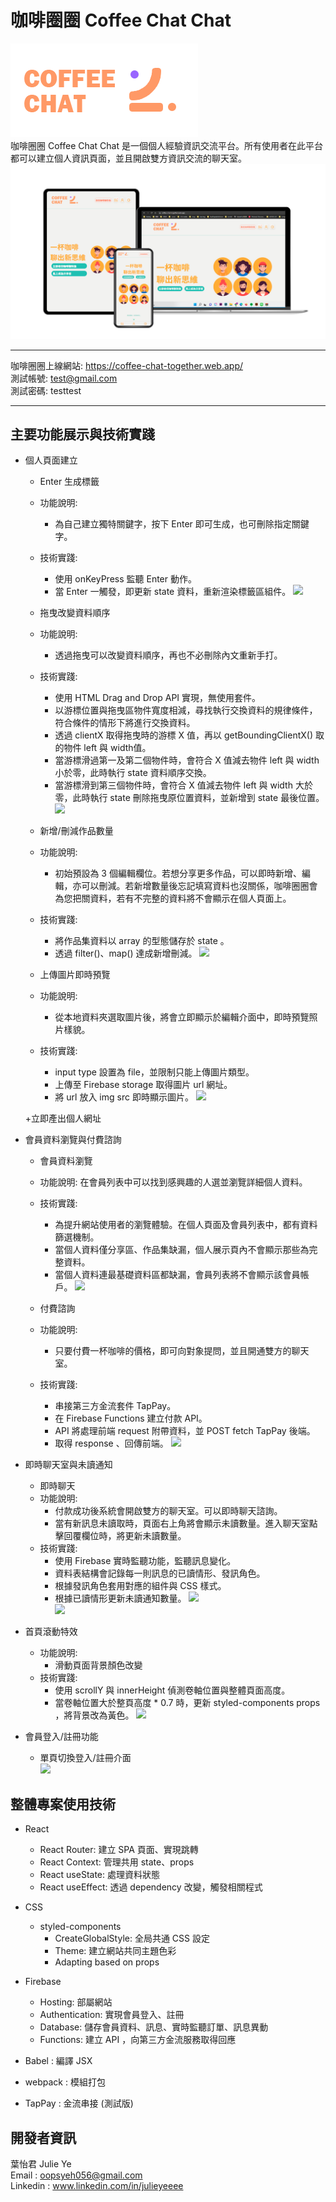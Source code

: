 # 咖啡圈圈 Coffee Chat Chat
![](https://raw.githubusercontent.com/JulieYeeee/coffee-chat-chat/main/static/picture/logo2.png)  
咖啡圈圈 Coffee Chat Chat 是一個個人經驗資訊交流平台。所有使用者在此平台都可以建立個人資訊頁面，並且開啟雙方資訊交流的聊天室。  
![](https://github.com/JulieYeeee/git-work/blob/main/coffee-rwd.png)  

****  
咖啡圈圈上線網站: https://coffee-chat-together.web.app/  
測試帳號: test@gmail.com  
測試密碼: testtest  
****  

## 主要功能展示與技術實踐  
+ 個人頁面建立  
  + Enter 生成標籤  
  + 功能說明: 
    + 為自己建立獨特關鍵字，按下 Enter 即可生成，也可刪除指定關鍵字。 
  + 技術實踐: 
    + 使用 onKeyPress 監聽 Enter 動作。
    + 當 Enter 一觸發，即更新 state 資料，重新渲染標籤區組件。
  ![](https://github.com/JulieYeeee/git-work/blob/main/keyword.gif) 
  
  + 拖曳改變資料順序  
  + 功能說明:  
    + 透過拖曳可以改變資料順序，再也不必刪除內文重新手打。  
  + 技術實踐: 
    + 使用 HTML Drag and Drop API 實現，無使用套件。
    + 以游標位置與拖曳區物件寬度相減，尋找執行交換資料的規律條件，符合條件的情形下將進行交換資料。
    + 透過 clientX 取得拖曳時的游標 X 值，再以 getBoundingClientX() 取的物件 left 與 width值。
    + 當游標滑過第一及第二個物件時，會符合 X 值減去物件 left 與 width 小於零，此時執行 state 資料順序交換。
    + 當游標滑到第三個物件時，會符合 X 值減去物件 left 與 width 大於零，此時執行 state 刪除拖曳原位置資料，並新增到 state 最後位置。 
  ![](https://github.com/JulieYeeee/git-work/blob/main/drag.gif) 
  
  + 新增/刪減作品數量  
  + 功能說明: 
    + 初始預設為 3 個編輯欄位。若想分享更多作品，可以即時新增、編輯，亦可以刪減。若新增數量後忘記填寫資料也沒關係，咖啡圈圈會為您把關資料，若有不完整的資料將不會顯示在個人頁面上。  
  + 技術實踐:
    + 將作品集資料以 array 的型態儲存於 state 。
    + 透過 filter()、map() 達成新增刪減。 
  ![](https://github.com/JulieYeeee/git-work/blob/main/addpj.gif)  
  
  + 上傳圖片即時預覽 
  + 功能說明: 
    + 從本地資料夾選取圖片後，將會立即顯示於編輯介面中，即時預覽照片樣貌。  
  + 技術實踐: 
    + input type 設置為 file，並限制只能上傳圖片類型。
    + 上傳至 Firebase storage 取得圖片 url 網址。
    + 將 url 放入 img src 即時顯示圖片。
  ![](https://github.com/JulieYeeee/git-work/blob/main/upload.gif)  
  
  +立即產出個人網址
  

+ 會員資料瀏覽與付費諮詢  
  + 會員資料瀏覽
  + 功能說明: 在會員列表中可以找到感興趣的人選並瀏覽詳細個人資料。
  + 技術實踐: 
    + 為提升網站使用者的瀏覽體驗。在個人頁面及會員列表中，都有資料篩選機制。
    + 當個人資料僅分享區、作品集缺漏，個人展示頁內不會顯示那些為完整資料。
    + 當個人資料連最基礎資料區都缺漏，會員列表將不會顯示該會員帳戶。 
  ![](https://github.com/JulieYeeee/git-work/blob/main/search.gif) 

  + 付費諮詢
  + 功能說明: 
    + 只要付費一杯咖啡的價格，即可向對象提問，並且開通雙方的聊天室。 
  + 技術實踐:
    + 串接第三方金流套件 TapPay。
    + 在 Firebase Functions 建立付款 API。
    + API 將處理前端 request 附帶資料，並 POST fetch TapPay 後端。
    + 取得 response 、回傳前端。 
  ![](https://github.com/JulieYeeee/git-work/blob/main/ask.gif)  

+ 即時聊天室與未讀通知
  + 即時聊天
  + 功能說明: 
    + 付款成功後系統會開啟雙方的聊天室。可以即時聊天諮詢。
    + 當有新訊息未讀取時，頁面右上角將會顯示未讀數量。進入聊天室點擊回覆欄位時，將更新未讀數量。
  + 技術實踐: 
    + 使用 Firebase 實時監聽功能，監聽訊息變化。
    + 資料表結構會記錄每一則訊息的已讀情形、發訊角色。
    + 根據發訊角色套用對應的組件與 CSS 樣式。
    + 根據已讀情形更新未讀通知數量。 
  ![](https://github.com/JulieYeeee/git-work/blob/main/chatroom.gif)  
  ![](https://github.com/JulieYeeee/git-work/blob/main/notification.gif) 
  
+ 首頁滾動特效
  + 功能說明:
    + 滑動頁面背景顏色改變
  + 技術實踐:
    + 使用 scrollY 與 innerHeight 偵測卷軸位置與整體頁面高度。
    + 當卷軸位置大於整頁高度 * 0.7 時，更新 styled-components props ，將背景改為黃色。 
  ![](https://github.com/JulieYeeee/git-work/blob/main/homepage.gif)  
  
+ 會員登入/註冊功能  
  + 單頁切換登入/註冊介面  
  ![](https://github.com/JulieYeeee/git-work/blob/main/signin.gif)   
  


## 整體專案使用技術  
+ React
  + React Router: 建立 SPA 頁面、實現跳轉
  + React Context: 管理共用 state、props
  + React useState: 處理資料狀態
  + React useEffect: 透過 dependency 改變，觸發相關程式
  
+ CSS
  + styled-components
    + CreateGlobalStyle: 全局共通 CSS 設定
    + Theme: 建立網站共同主題色彩 
    + Adapting based on props
    
+ Firebase  
  +  Hosting: 部屬網站
  +  Authentication: 實現會員登入、註冊
  +  Database: 儲存會員資料、訊息、實時監聽訂單、訊息異動
  +  Functions: 建立 API ，向第三方金流服務取得回應

+ Babel : 編譯 JSX 
+ webpack : 模組打包 
+ TapPay : 金流串接 (測試版)

  
## 開發者資訊
葉怡君 Julie Ye  
Email : oopsyeh056@gmail.com  
Linkedin : www.linkedin.com/in/julieyeeee   
